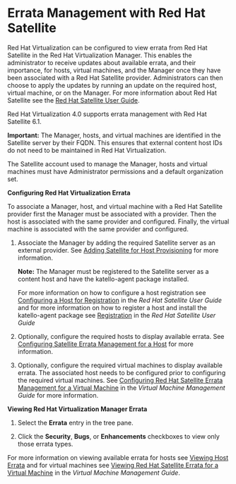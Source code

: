 # Errata Management with Red Hat Satellite

Red Hat Virtualization can be configured to view errata from Red Hat Satellite in the Red Hat Virtualization Manager. This enables the administrator to receive updates about available errata, and their importance, for hosts, virtual machines, and the Manager once they have been associated with a Red Hat Satellite provider. Administrators can then choose to apply the updates by running an update on the required host, virtual machine, or on the Manager. For more information about Red Hat Satellite see the [Red Hat Satellite User Guide](https://access.redhat.com/site/documentation/en-US/Red_Hat_Satellite/6.1/html/User_Guide/index.html).

Red Hat Virtualization 4.0 supports errata management with Red Hat Satellite 6.1.

**Important:** The Manager, hosts, and virtual machines are identified in the Satellite server by their FQDN. This ensures that external content host IDs do not need to be maintained in Red Hat Virtualization.

The Satellite account used to manage the Manager, hosts and virtual machines must have Administrator permissions and a default organization set.

**Configuring Red Hat Virtualization Errata**

To associate a Manager, host, and virtual machine with a Red Hat Satellite provider first the Manager must be associated with a provider. Then the host is associated with the same provider and configured. Finally, the virtual machine is associated with the same provider and configured.

1. Associate the Manager by adding the required Satellite server as an external provider. See [Adding Satellite for Host Provisioning](Adding_Satellite_for_Host_Provisioning) for more information.

    **Note:** The Manager must be registered to the Satellite server as a content host and have the katello-agent package installed.

    For more information on how to configure a host registration see [Configuring a Host for Registration](https://access.redhat.com/documentation/en-US/Red_Hat_Satellite/6.1/html-single/User_Guide/index.html#sect-Red_Hat_Satellite-User_Guide-Configuring_Hosts-Configuring_a_Host_for_Registration) in the *Red Hat Satellite User Guide* and for more information on how to register a host and install the katello-agent package see [Registration](https://access.redhat.com/documentation/en-US/Red_Hat_Satellite/6.1/html-single/User_Guide/index.html#sect-Red_Hat_Satellite-User_Guide-Configuring_Hosts-Registration) in the *Red Hat Satellite User Guide*

2. Optionally, configure the required hosts to display available errata. See [Configuring Satellite Errata Management for a Host](Configuring_Satellite_Errata_Management_for_a_Host) for more information.

3. Optionally, configure the required virtual machines to display available errata. The associated host needs to be configured prior to configuring the required virtual machines. See [Configuring Red Hat Satellite Errata Management for a Virtual Machine](https://access.redhat.com/documentation/en/red-hat-virtualization/4.0/single/virtual-machine-management-guide#Configuring_Satellite_Errata) in the *Virtual Machine Management Guide* for more information.

**Viewing Red Hat Virtualization Manager Errata**

1. Select the **Errata** entry in the tree pane.

2. Click the **Security**, **Bugs**, or **Enhancements** checkboxes to view only those errata types.

For more information on viewing available errata for hosts see [Viewing Host Errata](Viewing_Host_Errata) and for virtual machines see [Viewing Red Hat Satellite Errata for a Virtual Machine](https://access.redhat.com/documentation/en/red-hat-virtualization/4.0/single/virtual-machine-management-guide#Viewing_Satellite_Errata) in the *Virtual Machine Management Guide*.
